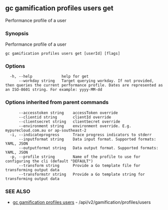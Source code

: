 ## gc gamification profiles users get

Performance profile of a user

### Synopsis

Performance profile of a user

```
gc gamification profiles users get [userId] [flags]
```

### Options

```
  -h, --help             help for get
      --workday string   Target querying workday. If not provided, then queries the current performance profile. Dates are represented as an ISO-8601 string. For example: yyyy-MM-dd
```

### Options inherited from parent commands

```
      --accesstoken string    accessToken override
      --clientid string       clientId override
      --clientsecret string   clientSecret override
      --environment string    environment override. E.g. mypurecloud.com.au or ap-southeast-2
  -i, --indicateprogress      Trace progress indicators to stderr
      --inputformat string    Data input format. Supported formats: YAML, JSON
      --outputformat string   Data output format. Supported formats: YAML, JSON
  -p, --profile string        Name of the profile to use for configuring the cli (default "DEFAULT")
      --transform string      Provide a Go template file for transforming output data
      --transformstr string   Provide a Go template string for transforming output data
```

### SEE ALSO

* [gc gamification profiles users](gc_gamification_profiles_users.html)	 - /api/v2/gamification/profiles/users


